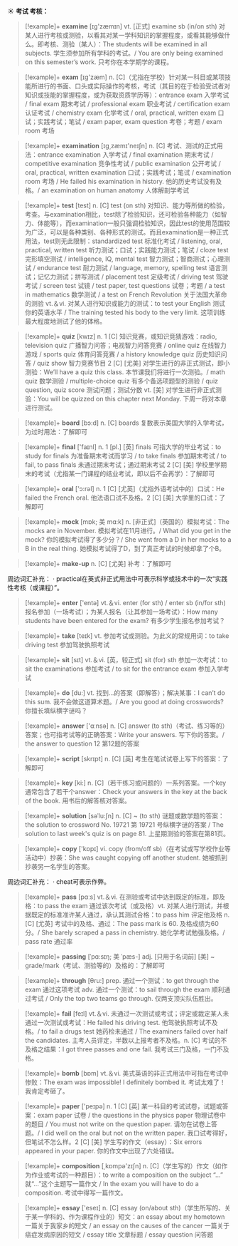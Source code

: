 ☀ <span class="category">**考试 考核：**</span>
>[!example]+ <span class="vocabulary">**examine**</span> [ɪɡ'zæmɪn] 
> <span class="definition">vt. [正式] examine sb (in/on sth) 对某人进行考核或测验，以看其对某一学科知识的掌握程度，或看其能够做什么。即考核、测验（某人）：</span>The students will be examined in all subjects. 学生须参加所有学科的考试。/ You are only being examined on this semester’s work. 只考你在本学期学的课程。

>[!example]+ <span class="vocabulary">**exam**</span> [ɪɡ'zæm] 
> <span class="definition">n. [C]（尤指在学校）针对某一科目或某项技能所进行的书面、口头或实际操作的考核，考试（其目的在于检验受试者对知识或技能的掌握程度，或为获取资质学历等）：</span>entrance exam 入学考试 / final exam 期末考试 / professional exam 职业考试 / certification exam 认证考试 / chemistry exam 化学考试 / oral, practical, written exam 口试；实践考试；笔试 / exam paper, exam question 考卷；考题 / exam room 考场

>[!example]+ <span class="vocabulary">**examination**</span> [ɪɡ͵zæmɪ'neɪʃn] 
> <span class="definition">n. [C] 考试、测试的正式用法：</span>entrance examination 入学考试 / final examination 期末考试 / competitive examination 竞争性考试 / public examination 公开考试 / oral, practical, written examination 口试；实践考试；笔试 / examination room 考场 / He failed his examination in history. 他的历史考试没有及格。/ an examination on human anatomy 人体解剖学考试

>[!example]+ <span class="vocabulary">**test**</span> [test] 
> <span class="definition">n. [C] test (on sth) 对知识、能力等所做的检验，考查。与examination相比，test除了检验知识，还可检验各种能力（如智力、体能等），而examination一般只强调检验知识，因此test的使用范围较为广泛，可以是各种类别、各种形式的测试。而且examination是一种正式用法，test则无此限制：</span>standardized test 标准化考试 / listening, oral, practical, written test 听力测试；口试；实践能力测试；笔试 / cloze test 完形填空测试 / intelligence, IQ, mental test 智力测试；智商测试；心理测试 / endurance test 耐力测试 / language, memory, spelling test 语言测试；记忆力测试；拼写测试 / placement test 定级考试 / driving test 驾驶考试 / screen test 试镜 / test paper, test questions 试卷；考题 / a test in mathematics 数学测试 / a test on French Revolution 关于法国大革命的测验 <span class="definition">vt.＆vi. 对某人进行知识或能力的测试：</span>to test your English 测试你的英语水平 / The training tested his body to the very limit. 这项训练最大程度地测试了他的体格。

>[!example]+ <span class="vocabulary">**quiz**</span> [kwɪz] 
> <span class="definition">n. 1 [C] 知识竞赛，或知识竞猜游戏：</span>radio, television quiz 广播智力问答；电视智力问答竞赛 / online quiz 在线智力游戏 / sports quiz 体育问答竞赛 / a history knowledge quiz 历史知识问答 / quiz show 智力竞赛节目 <span class="definition">2 [C] [尤美] 对学生进行的非正式测试，即小测验：</span>We’ll have a quiz this class. 本节课我们将进行一次测验。/ math quiz 数学测验 / multiple-choice quiz 有多个备选项题型的测验 / quiz question, quiz score 测试问题；测试分数 <span class="definition">vt. [美] 对学生进行非正式测验：</span>You will be quizzed on this chapter next Monday. 下周一将对本章进行测试。

>[!example]+ <span class="vocabulary">**board**</span> [bɔ:d] 
> <span class="definition">n. [C] boards 复数表示美国大学的入学考试，为过时用法：</span>了解即可

>[!example]+ <span class="vocabulary">**final**</span> ['faɪnl] 
> <span class="definition">n. 1 [pl.] [英] finals 可指大学的毕业考试：</span>to study for finals 为准备期末考试而学习 / to take finals 参加期末考试 / to fail, to pass finals 未通过期末考试；通过期末考试 <span class="definition">2 [C] [美] 学校里学期末的考试（尤指某一门课程的结业考试，即以后不会再学）：</span>了解即可

>[!example]+ <span class="vocabulary">**oral**</span> ['ɔ:rəl] 
> <span class="definition">n. 1 [C] [尤英]（尤指外语考试中的）口试：</span>He failed the French oral. 他法语口试不及格。<span class="definition">2 [C] [美] 大学里的口试：</span>了解即可
           
>[!example]+ <span class="vocabulary">**mock**</span> [mɒk; 美 mɑ:k]
> <span class="definition">n. [非正式]（英国的）模拟考试：</span>The mocks are in November. 模拟考试在11月进行。/ What did you get in the mock? 你的模拟考试得了多少分？/ She went from a D in her mocks to a B in the real thing. 她模拟考试得了D，到了真正考试的时候却拿了个B。
           
>[!example]+ <span class="vocabulary">**make-up**</span>
> <span class="definition">n. [C] [尤美] 补考：</span>了解即可

周边词汇补充：
· practical在英式非正式用法中可表示科学或技术中的一次“实践性考核（或课程）”。

>[!example]+ <span class="vocabulary">**enter**</span> ['entə] 
> <span class="definition">vt.＆vi. enter (for sth) / enter sb (in/for sth) 报名参加（一场考试）；为某人报名（让其参加一场考试）：</span>How many students have been entered for the exam? 有多少学生报名参加考试？

>[!example]+ <span class="vocabulary">**take**</span> [teɪk] 
> <span class="definition">vt. 参加考试或测验。为此义的常规用词：</span>to take driving test 参加驾驶执照考试

>[!example]+ <span class="vocabulary">**sit**</span> [sɪt] 
> <span class="definition">vt.＆vi. [英，较正式] sit (for) sth 参加一次考试：</span>to sit the examinations 参加考试 / to sit for the entrance exam 参加入学考试

>[!example]+ <span class="vocabulary">**do**</span> [du:] 
> <span class="definition">vt. 找到…的答案（即解答）；解决某事：</span>I can’t do this sum. 我不会做这道算术题。/ Are you good at doing crosswords? 你擅长填纵横字谜吗？

>[!example]+ <span class="vocabulary">**answer**</span> ['ɑːnsə] 
> <span class="definition">n. [C] answer (to sth)（考试、练习等的）答案；也可指考试等的正确答案：</span>Write your answers. 写下你的答案。/ the answer to question 12 第12题的答案
           
>[!example]+ <span class="vocabulary">**script**</span> [skrɪpt]
> <span class="definition">n. [C] [英] 考生在笔试试卷上写下的答案：</span>了解即可

>[!example]+ <span class="vocabulary">**key**</span> [ki:] 
> <span class="definition">n. [C]（若干练习或问题的）一系列答案。一个key通常包含了若干个answer：</span>Check your answers in the key at the back of the book. 用书后的解答核对答案。
           
>[!example]+ <span class="vocabulary">**solution**</span> [səˈlu:ʃn]
> <span class="definition">n. [C] ~ (to sth) 谜题或数学题的答案：</span>the solution to crossword No. 19721 第 19721 号纵横字谜的答案 / The solution to last week's quiz is on page 81. 上星期测验的答案在第81页。

>[!example]+ <span class="vocabulary">**copy**</span> ['kɒpɪ] 
> <span class="definition">vi. copy (from/off sb)（在考试或写学校作业等活动中）抄袭：</span>She was caught copying off another student. 她被抓到抄袭另一名学生的答案。

周边词汇补充：
· cheat可表示作弊。

>[!example]+ <span class="vocabulary">**pass**</span> [pɑːs] 
> <span class="definition">vt.＆vi. 在测验或考试中达到既定的标准，即及格：</span>to pass the exam 通过该次考试（或及格）<span class="definition">vt. 对某人进行测试，并根据既定的标准准许某人通过，承认其测试合格：</span>to pass him 评定他及格 <span class="definition">n. [C] [尤英] 考试中的及格、通过：</span>The pass mark is 60. 及格成绩为60分。/ She barely scraped a pass in chemistry. 她化学考试勉强及格。/ pass rate 通过率
           
>[!example]+ <span class="vocabulary">**passing**</span> [ˈpɑ:sɪŋ; 美 ˈpæs-]
> <span class="definition">adj. [只用于名词前] [美] ~ grade/mark（考试、测验等的）及格的：</span>了解即可

>[!example]+ <span class="vocabulary">**through**</span> [θru:] 
> <span class="definition">prep. 通过一个测试：</span>to get through the exam 通过这项考试 <span class="definition">adv. 通过一个测试：</span>to sail through the exam 顺利通过考试 / Only the top two teams go through. 仅两支顶尖队伍胜出。

>[!example]+ <span class="vocabulary">**fail**</span> [feɪl] 
> <span class="definition">vt.＆vi. 未通过一次测试或考试；评定或裁定某人未通过一次测试或考试：</span>He failed his driving test. 他驾驶执照考试不及格。/ to fail a drugs test 她药检未通过 / The examiners failed over half the candidates. 主考人员评定，半数以上报考者不及格。<span class="definition">n. [C] 考试的不及格之结果：</span>I got three passes and one fail. 我考试三门及格，一门不及格。

>[!example]+ <span class="vocabulary">**bomb**</span> [bɒm] 
> <span class="definition">vt.＆vi. 美式英语的非正式用法中可指在考试中惨败：</span>The exam was impossible! I definitely bombed it. 考试太难了！我肯定考砸了。

>[!example]+ <span class="vocabulary">**paper**</span> ['peɪpə] 
> <span class="definition">n. 1 [C] [英] 某一科目的考试试卷，试题或答案：</span>exam paper 试卷 / the questions in the physics paper 物理试卷中的题目 / You must not write on the question paper. 请勿在试卷上答题。/ I did well on the oral but not on the written paper. 我口试考得好，但笔试不怎么样。<span class="definition">2 [C] [美] 学生写的作文（essay）：</span>Six errors appeared in your paper. 你的作文中出现了六处错误。

>[!example]+ <span class="vocabulary">**composition**</span> [͵kɒmpə'zɪʃn] 
> <span class="definition">n. [C]（学生写的）作文（如作为作业或考试的一种题目）：</span>to write a composition on the subject “...” 就“…”这个主题写一篇作文 / In the exam you will have to do a composition. 考试中得写一篇作文。

>[!example]+ <span class="vocabulary">**essay**</span> ['eseɪ] 
> <span class="definition">n. [C] essay (on/about sth)（学生所写的、关于某一学科的、作为课程作业的）短文：</span>an essay about my hometown 一篇关于我家乡的短文 / an essay on the causes of the cancer 一篇关于癌症发病原因的短文 / essay title 文章标题 / essay question 问答题
